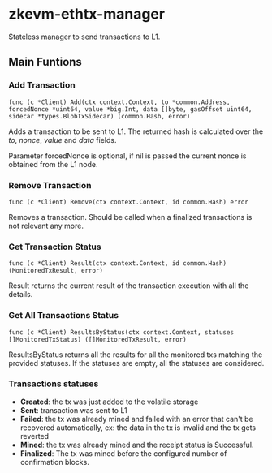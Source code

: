 # zkevm-ethtx-manager
Stateless manager to send transactions to L1.

## Main Funtions
### Add Transaction
`func (c *Client) Add(ctx context.Context, to *common.Address, forcedNonce *uint64, value *big.Int, data []byte, gasOffset uint64, sidecar *types.BlobTxSidecar) (common.Hash, error)`

Adds a transaction to be sent to L1. The returned hash is calculated over the *to*, *nonce*, *value* and *data* fields.

Parameter forcedNonce is optional, if nil is passed the current nonce is obtained from the L1 node.

### Remove Transaction 
`func (c *Client) Remove(ctx context.Context, id common.Hash) error `

Removes a transaction. Should be called when a finalized transactions is not relevant any more.

### Get Transaction Status
`func (c *Client) Result(ctx context.Context, id common.Hash) (MonitoredTxResult, error)`

Result returns the current result of the transaction execution with all the details.

### Get All Transactions Status
`func (c *Client) ResultsByStatus(ctx context.Context, statuses []MonitoredTxStatus) ([]MonitoredTxResult, error)`

ResultsByStatus returns all the results for all the monitored txs matching the provided statuses.
If the statuses are empty, all the statuses are considered.

### Transactions statuses

- **Created**: the tx was just added to the volatile storage
- **Sent**: transaction was sent to L1
- **Failed**: the tx was already mined and failed with an error that can't be recovered automatically, ex: the data in the tx is invalid and the tx gets reverted
- **Mined**: the tx was already mined and the receipt status is Successful.
- **Finalized**: The tx was mined before the configured number of confirmation blocks.
